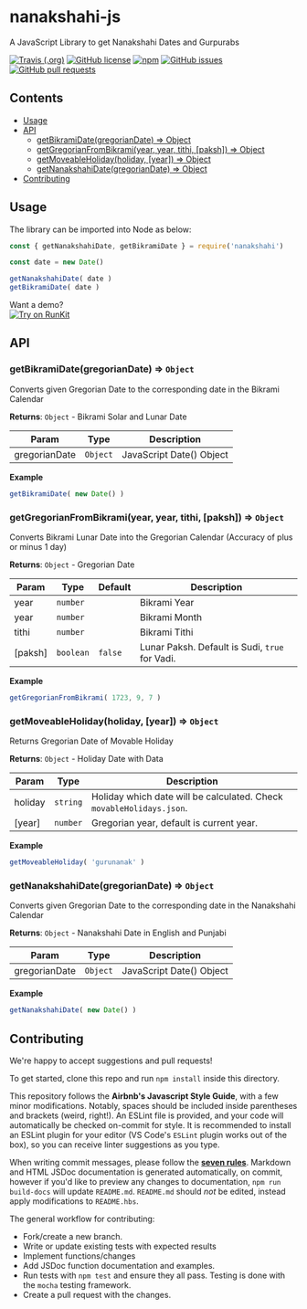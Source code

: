 <!-- Do not modify README.md, instead modify README.hbs -->

# nanakshahi-js
A JavaScript Library to get Nanakshahi Dates and Gurpurabs

[![Travis (.org)](https://img.shields.io/travis/Sarabveer/nanakshahi-js.svg?style=flat-square)](https://travis-ci.org/Sarabveer/nanakshahi-js)
[![GitHub license](https://img.shields.io/github/license/Sarabveer/nanakshahi-js.svg?style=flat-square)](./LICENSE)
[![npm](https://img.shields.io/npm/v/nanakshahi.svg?style=flat-square)](https://www.npmjs.com/package/nanakshahi)
[![GitHub issues](https://img.shields.io/github/issues/Sarabveer/nanakshahi-js.svg?style=flat-square)](https://github.com/Sarabveer/nanakshahi-js/issues)
[![GitHub pull requests](https://img.shields.io/github/issues-pr/Sarabveer/nanakshahi-js.svg?style=flat-square)](https://github.com/Sarabveer/nanakshahi-js/pulls)

## Contents

<!-- toc -->

- [Usage](#usage)
- [API](#api)
  * [getBikramiDate(gregorianDate) ⇒ Object](#getbikramidategregoriandate-%E2%87%92-object)
  * [getGregorianFromBikrami(year, year, tithi, [paksh]) ⇒ Object](#getgregorianfrombikramiyear-year-tithi-paksh-%E2%87%92-object)
  * [getMoveableHoliday(holiday, [year]) ⇒ Object](#getmoveableholidayholiday-year-%E2%87%92-object)
  * [getNanakshahiDate(gregorianDate) ⇒ Object](#getnanakshahidategregoriandate-%E2%87%92-object)
- [Contributing](#contributing)

<!-- tocstop -->

## Usage

The library can be imported into Node as below:
```javascript
const { getNanakshahiDate, getBikramiDate } = require('nanakshahi')

const date = new Date()

getNanakshahiDate( date )
getBikramiDate( date )
```

Want a demo?  
[![Try on RunKit](https://img.shields.io/badge/Try%20on%20RunKit-nanakshahi-brightgreen.svg?style=flat-square)](https://npm.runkit.com/nanakshahi)

## API

### getBikramiDate(gregorianDate) ⇒ <code>Object</code>
Converts given Gregorian Date to the corresponding date in the Bikrami Calendar

**Returns**: <code>Object</code> - Bikrami Solar and Lunar Date  

| Param | Type | Description |
| --- | --- | --- |
| gregorianDate | <code>Object</code> | JavaScript Date() Object |

**Example**  
```js
getBikramiDate( new Date() )
```
### getGregorianFromBikrami(year, year, tithi, [paksh]) ⇒ <code>Object</code>
Converts Bikrami Lunar Date into the Gregorian Calendar (Accuracy of plus or minus 1 day)

**Returns**: <code>Object</code> - Gregorian Date  

| Param | Type | Default | Description |
| --- | --- | --- | --- |
| year | <code>number</code> |  | Bikrami Year |
| year | <code>number</code> |  | Bikrami Month |
| tithi | <code>number</code> |  | Bikrami Tithi |
| [paksh] | <code>boolean</code> | <code>false</code> | Lunar Paksh. Default is Sudi, `true` for Vadi. |

**Example**  
```js
getGregorianFromBikrami( 1723, 9, 7 )
```
### getMoveableHoliday(holiday, [year]) ⇒ <code>Object</code>
Returns Gregorian Date of Movable Holiday

**Returns**: <code>Object</code> - Holiday Date with Data  

| Param | Type | Description |
| --- | --- | --- |
| holiday | <code>string</code> | Holiday which date will be calculated. Check `movableHolidays.json`. |
| [year] | <code>number</code> | Gregorian year, default is current year. |

**Example**  
```js
getMoveableHoliday( 'gurunanak' )
```
### getNanakshahiDate(gregorianDate) ⇒ <code>Object</code>
Converts given Gregorian Date to the corresponding date in the Nanakshahi Calendar

**Returns**: <code>Object</code> - Nanakshahi Date in English and Punjabi  

| Param | Type | Description |
| --- | --- | --- |
| gregorianDate | <code>Object</code> | JavaScript Date() Object |

**Example**  
```js
getNanakshahiDate( new Date() )
```

## Contributing

We're happy to accept suggestions and pull requests!

To get started, clone this repo and run `npm install` inside this directory. 

This repository follows the **Airbnb's Javascript Style Guide**, with a few minor modifications. Notably, spaces should be included inside parentheses and brackets (weird, right!). An ESLint file is provided,
and your code will automatically be checked on-commit for style.
It is recommended to install an ESLint plugin for your editor (VS Code's `ESLint` plugin works out of the box), so you can receive
linter suggestions as you type.

When writing commit messages, please follow the **[seven rules](https://chris.beams.io/posts/git-commit/#seven-rules)**. 
Markdown and HTML JSDoc documentation is generated automatically, on commit,
however if you'd like to preview any changes to documentation, `npm run build-docs` will
update `README.md`. `README.md` should *not* be edited, instead apply modifications to `README.hbs`.

The general workflow for contributing:

- Fork/create a new branch.
- Write or update existing tests with expected results
- Implement functions/changes
- Add JSDoc function documentation and examples.
- Run tests with `npm test` and ensure they all pass. Testing is done with the `mocha` testing framework.
- Create a pull request with the changes.
